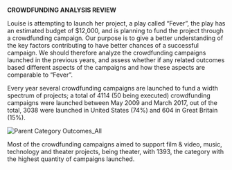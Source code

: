 **CROWDFUNDING ANALYSIS REVIEW**

Louise is attempting to launch her project, a play called “Fever”, the play has an estimated budget of $12,000, and is planning to fund the project through a crowdfunding campaign. 
Our purpose is to give a better understanding of the key factors contributing to have better chances of a successful campaign. We should therefore analyze the crowdfunding campaigns launched in the previous years, and assess whether if any related outcomes based different aspects of the campaigns and how these aspects are comparable to “Fever”.
 
Every year several crowdfunding campaigns are launched to fund a width spectrum of projects; a total of 4114 (50 being executed) crowdfunding campaigns were launched between May 2009 and March 2017, out of the total, 3038 were launched in United States (74%) and 604 in Great Britain (15%).



![Parent Category Outcomes_All](https://user-images.githubusercontent.com/88411170/130381461-55440b77-4db3-42dc-8444-3abf74e37e6c.png)

Most of the crowdfunding campaigns aimed to support film & video, music, technology and theater projects, being theater, with 1393, the category with the highest quantity of campaigns launched.
